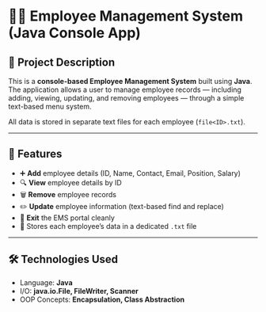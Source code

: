 # 🧑‍💼 Employee Management System (Java Console App)

## 📌 Project Description

This is a **console-based Employee Management System** built using **Java**. The application allows a user to manage employee records — including adding, viewing, updating, and removing employees — through a simple text-based menu system.

All data is stored in separate text files for each employee (`file<ID>.txt`).

---

## 🎯 Features

- ➕ **Add** employee details (ID, Name, Contact, Email, Position, Salary)
- 🔍 **View** employee details by ID
- 🗑️ **Remove** employee records
- ✏️ **Update** employee information (text-based find and replace)
- 🚪 **Exit** the EMS portal cleanly
- 🧾 Stores each employee’s data in a dedicated `.txt` file

---

## 🛠️ Technologies Used

- Language: **Java**
- I/O: **java.io.File, FileWriter, Scanner**
- OOP Concepts: **Encapsulation, Class Abstraction**


